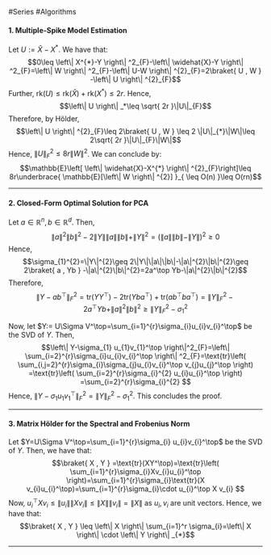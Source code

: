 #Series  #Algorithms 

#### 1. Multiple-Spike Model Estimation
Let $U:= \widehat{X}-X^{*}$. We have that: $$0\leq \left\| X^{*}-Y \right\| ^2_{F}-\left\| \widehat{X}-Y \right\| ^2_{F}=\left\| W \right\| ^2_{F}-\left\| U-W \right\| ^{2}_{F}=2\braket{ U , W } -\left\| U \right\| ^{2}_{F}$$ Further, $\text{rk}(U)\leq \text{rk}(\widehat{X})+\text{rk}(X^{*})\leq 2r$. Hence, $$\left\| U \right\| _*\leq \sqrt{ 2r }\|U\|_{F}$$Therefore, by Hölder, $$\left\| U \right\| ^{2}_{F}\leq 2\braket{ U , W } \leq 2 \|U\|_{*}\|W\|\leq 2\sqrt{ 2r }\|U\|_{F}\|W\|$$Hence, $\|U\|^2_{F}\leq 8r\|W\|^{2}$. We can conclude by: $$\mathbb{E}\left[  \left\| \widehat{X}-X^{*} \right\| ^{2}_{F}\right]\leq 8r\underbrace{ \mathbb{E}[\left\| W \right\| ^{2}] }_{ \leq O(n) }\leq  O(rn)$$

---
#### 2. Closed-Form Optimal Solution for PCA

Let $a\in \mathbb{R}^n,b\in \mathbb{R}^d$. Then, $$\|a\|^{2}\|b\|^{2}-2\|Y\|\|a\|\|b\|+\|Y\|^{2}=(\|a\|\|b\|-\|Y\|)^{2}\geq 0$$Hence, $$\sigma_{1}^{2}=\|Y\|^{2}\geq 2\|Y\|\|a\|\|b\|-\|a\|^{2}\|b\|^{2}\geq 2\braket{ a , Yb } -\|a\|^{2}\|b\|^{2}=2a^\top Yb-\|a\|^{2}\|b\|^{2}$$Therefore, $$\left\| Y -ab^\top\right\|^2_{F}=\text{tr}(YY^\top)-2\text{tr}(Yba^\top)+\text{tr}(ab^\top b a^\top)=\left\| Y \right\| ^{2}_{F}-2a^\top Yb+\|a\|^{2}\|b\|^{2}\geq \|Y\|^{2}_{F}-\sigma^{2}_{1} $$


Now, let $Y:= U\Sigma V^\top=\sum_{i=1}^{r}\sigma_{i}u_{i}v_{i}^\top$ be the SVD of $Y$. Then, $$\left\| Y-\sigma_{1} u_{1}v_{1}^\top \right\|^2_{F}=\left\| \sum_{i=2}^{r}\sigma_{i}u_{i}v_{i}^\top \right\| ^2_{F}=\text{tr}\left( \sum_{i,j=2}^{r}\sigma_{i}\sigma_{j}u_{i}v_{i}^\top v_{j}u_{j}^\top \right) =\text{tr}\left( \sum_{i=2}^{r}\sigma_{i}^{2} u_{i}u_{i}^\top \right) =\sum_{i=2}^{r}\sigma_{i}^{2} $$Hence, $\left\| Y-\sigma_{1} u_{1}v_{1}^\top \right\|^{2}_{F}=\left\| Y \right\|^{2}_{F}-\sigma^{2}_{1}$. This concludes the proof. 






---
#### 3. Matrix Hölder for the Spectral and Frobenius Norm
Let $Y=U\Sigma V^\top=\sum_{i=1}^{r}\sigma_{i} u_{i}v_{i}^\top$ be the SVD of $Y$. Then, we have that: $$\braket{ X , Y } =\text{tr}(XY^\top)=\text{tr}\left( \sum_{i=1}^{r}\sigma_{i}Xv_{i}u_{i}^\top \right)=\sum_{i=1}^{r}\sigma_{i}\text{tr}(X v_{i}u_{i}^\top)=\sum_{i=1}^{r}\sigma_{i}\cdot u_{i}^\top X v_{i} $$
Now, $u_{i}^\top X v_{i}\leq \left\| u_{i} \right\|\left\| Xv_{i} \right\|\leq \left\| X \right\|\left\| v_{i} \right\|=\left\| X \right\|$ as $u_{i},v_{i}$ are unit vectors.  Hence, we have that: $$\braket{ X , Y } \leq \left\| X \right\| \sum_{i=1}^r \sigma_{i}=\left\| X \right\| \cdot \left\| Y \right\| _{*}$$

---
